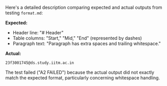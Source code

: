 Here's a detailed description comparing expected and actual outputs from testing `format.md`:

**Expected:**
*   Header line: "# Header"
*   Table columns: "Start," "Mid," "End" (represented by dashes)
*   Paragraph text: "Paragraph has extra spaces and trailing whitespace."

**Actual:**
```
23f3001745@ds.study.iitm.ac.in
```

The test failed ("A2 FAILED") because the actual output did not exactly match the expected format, particularly concerning whitespace handling.